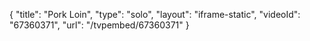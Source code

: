 {
    "title": "Pork Loin",
    "type": "solo",
    "layout": "iframe-static",
    "videoId": "67360371",
    "url": "\/tvpembed\/67360371"
}